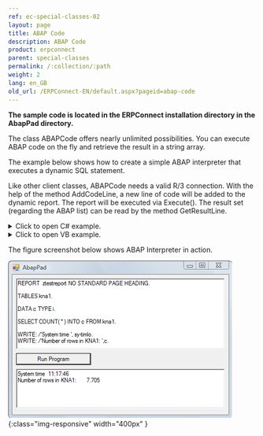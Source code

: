 ```yaml
---
ref: ec-special-classes-02
layout: page
title: ABAP Code
description: ABAP Code
product: erpconnect
parent: special-classes
permalink: /:collection/:path
weight: 2
lang: en_GB
old_url: /ERPConnect-EN/default.aspx?pageid=abap-code
---
```


**The sample code is located in the ERPConnect installation directory in the AbapPad directory.** 

The class ABAPCode offers nearly unlimited possibilities. You can execute ABAP code on the fly and retrieve the result in a string array.

The example below shows how to create a simple ABAP interpreter that executes a dynamic SQL statement.

Like other client classes, ABAPCode needs a valid R/3 connection. With the help of the method AddCodeLine, a new line of code will be added to the dynamic report. The report will be executed via Execute(). The result set (regarding the ABAP list) can be read by the method GetResultLine.


<details>
<summary>Click to open C# example.</summary>
{% highlight csharp %}
private void button1_Click(object sender, System.EventArgs e)
        {
            using (ERPConnect.R3Connection con = new ERPConnect.R3Connection())
            {
                con.UserName = "erpconnect";
                con.Password = "pass";
                con.Language = "DE";
                con.Client = "800";
                con.Host = "sapserver";
                con.SystemNumber = 11;
 
                con.Open(false);
 
                ERPConnect.Utils.ABAPCode code = new ERPConnect.Utils.ABAPCode();
                code.Connection = con;
                foreach (string s in textBox1.Lines)
                {
                    code.AddCodeLine(s);
                }
 
                if (code.Execute())
                {
                    for (int i = 0; i < code.ResultLineCount; i++)
                        textBox2.Text += code.GetResultLine(i) + "\r\n";
                }
                else
                {
                    textBox2.Text = "ABAP Error: " + code.LastABAPSyntaxError;
                }
            }
        }
{% endhighlight %}
</details>

<details>
<summary>Click to open VB example.</summary>
{% highlight visualbasic %}
Private Sub button1_Click(ByVal sender As System.Object, ByVal e As System.EventArgs) Handles button1.Click
 
 
    Using con As New ERPConnect.R3Connection
        con.UserName = "erpconnect"
        con.Password = "pass"
        con.Language = "DE"
        con.Client = "800"
        con.Host = "sapserver"
        con.SystemNumber = 11
 
        con.Open(False)
 
        Dim code = New ERPConnect.Utils.ABAPCode
        code.Connection = con
        Dim s As String
        For Each s In textBox1.Lines
            code.AddCodeLine(s)
        Next
 
        Dim i As Integer
        If code.Execute() Then
            For i = 0 To code.ResultLineCount - 1
                textBox2.Text += code.GetResultLine(i) + vbCrLf
            Next
        Else
            textBox2.Text = "ABAP Error:" + code.LastABAPSyntaxError
        End If
    End Using
End Sub
{% endhighlight %}
</details>

The figure screenshot below shows ABAP Interpreter in action. 

![AbapPad](/img/content/AbapPad.png){:class="img-responsive" width="400px" }
